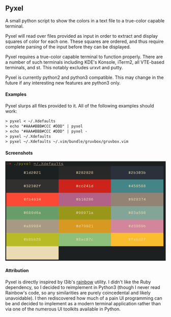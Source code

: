 ## Pyxel
A small python script to show the colors in a text file to a true-color capable
terminal.

Pyxel will read over files provided as input in order to extract and display
squares of color for each one. These squares are ordered, and thus require
complete parsing of the input before they can be displayed.

Pyxel requires a true-color capable terminal to function properly. There are a
number of such terminals including KDE's Konsole, iTerm2, all VTE-based terminals,
and st. This notably excludes urxvt and putty.

Pyxel is currently python2 and python3 compatible. This may change in the
future if any interesting new features are python3 only.

#### Examples
Pyxel slurps all files provided to it. All of the following examples should work:
```
> pyxel < ~/.Xdefaults
> echo "#AAA#BBB#CCC #DDD" | pyxel
> echo "#AAA#BBB#CCC #DDD" | pyxel -
> pyxel ~/.Xdefaults
> pyxel ~/.Xdefaults ~/.vim/bundle/gruvbox/gruvbox.vim
```

#### Screenshots
![Pyxel](pyxel_ss.png)

#### Attribution
Pyxel is directly inspired by l3ib's [rainbow](http://projects.l3ib.org/rainbow/)
utility. I didn't like the Ruby dependency, so I decided to reimplement in
Python3 (though I never read Rainbow's code, so any similarities are purely
coincedental and likely unavoidable). I then rediscovered how much of a pain
UI programming can be and decided to implement as a modern terminal application
rather than via one of the numerous UI toolkits available in Python.

